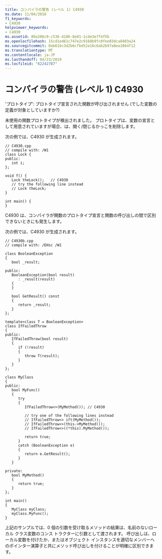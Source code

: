 ```yaml
---
title: コンパイラの警告 (レベル 1) C4930
ms.date: 11/04/2016
f1_keywords:
- C4930
helpviewer_keywords:
- C4930
ms.assetid: 89a206c9-c536-4186-8e81-1cde3e7f4f5b
ms.openlocfilehash: 15cd1ed61c747e2c9168b9fc0fee03dca8403a24
ms.sourcegitcommit: 0ab61bc3d2b6cfbd52a16c6ab2b97a8ea1864f12
ms.translationtype: MT
ms.contentlocale: ja-JP
ms.lasthandoff: 04/23/2019
ms.locfileid: "62242787"
---
```

# <a name="compiler-warning-level-1-c4930"></a>コンパイラの警告 (レベル 1) C4930

'プロトタイプ': プロトタイプ宣言された関数が呼び出されません (でした変数の定義が対象としていますか?)

未使用の関数プロトタイプが検出されました。 プロトタイプは、変数の宣言として用意されていますが場合、は、開く/閉じるかっこを削除します。

次の例では、C4930 が生成されます。

```
// C4930.cpp
// compile with: /W1
class Lock {
public:
   int i;
};

void f() {
   Lock theLock();   // C4930
   // try the following line instead
   // Lock theLock;
}

int main() {
}
```

C4930 は、コンパイラが関数のプロトタイプ宣言と関数の呼び出しの間で区別できないときにも発生します。

次の例では、C4930 が生成されます。

```
// C4930b.cpp
// compile with: /EHsc /W1

class BooleanException
{
   bool _result;

public:
   BooleanException(bool result)
      : _result(result)
   {
   }

   bool GetResult() const
   {
      return _result;
   }
};

template<class T = BooleanException>
class IfFailedThrow
{
public:
   IfFailedThrow(bool result)
   {
      if (!result)
      {
         throw T(result);
      }
   }
};

class MyClass
{
public:
   bool MyFunc()
   {
      try
      {
         IfFailedThrow<>(MyMethod()); // C4930

         // try one of the following lines instead
         // IfFailedThrow<> ift(MyMethod());
         // IfFailedThrow<>(this->MyMethod());
         // IfFailedThrow<>((*this).MyMethod());

         return true;
      }
      catch (BooleanException e)
      {
         return e.GetResult();
      }
   }

private:
   bool MyMethod()
   {
      return true;
   }
};

int main()
{
   MyClass myClass;
   myClass.MyFunc();
}
```

上記のサンプルでは、0 個の引数を受け取るメソッドの結果は、名前のないローカル クラス変数のコンス トラクターに引数として渡されます。 呼び出しは、ローカル変数を付けたか、またはオブジェクト インスタンスを適切なメンバーへのポインター演算子と共にメソッド呼び出しを付けることが明確に区別できます。